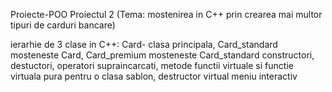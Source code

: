 Proiecte-POO
Proiectul 2 (Tema: mostenirea in C++ prin crearea mai multor tipuri de carduri bancare)


ierarhie de 3 clase in C++: Card- clasa principala, Card_standard mosteneste Card, Card_premium mosteneste Card_standard
constructori, destuctori, operatori supraincarcati, metode
functii virtuale si functie virtuala pura pentru o clasa sablon, destructor virtual
meniu interactiv
